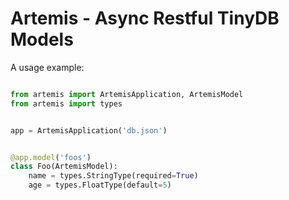 Artemis - Async Restful TinyDB Models
======================================

A usage example:

```python

from artemis import ArtemisApplication, ArtemisModel
from artemis import types


app = ArtemisApplication('db.json')


@app.model('foos')
class Foo(ArtemisModel):
    name = types.StringType(required=True)
    age = types.FloatType(default=5)

```